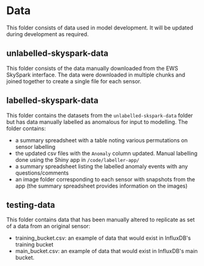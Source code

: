 # Data

This folder consists of data used in model development. It will be updated during development as required.

## unlabelled-skyspark-data

This folder consists of the data manually downloaded from the EWS SkySpark interface. The data were downloaded in multiple chunks and joined together to create a single file for each sensor.

## labelled-skyspark-data

This folder contains the datasets from the `unlabelled-skspark-data` folder but has data manually labelled as anomalous for input to modelling. The folder contains:

- a summary spreadsheet with a table noting various permutations on sensor labelling  
- the updated csv files with the `Anomaly` column updated. Manual labelling done using the Shiny app in `/code/labeller-app/`
- a summary spreadsheet listing the labelled anomaly events with any questions/comments
- an image folder corresponding to each sensor with snapshots from the app (the summary spreadsheet provides information on the images)


## testing-data

This folder contains data that has been manually altered to replicate as set of a data from an original sensor:
- training_bucket.csv: an example of data that would exist in InfluxDB's training bucket
- main_bucket.csv: an example of data that would exist in InfluxDB's main bucket.